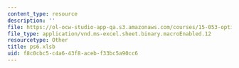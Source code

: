 ```yaml
---
content_type: resource
description: ''
file: https://ol-ocw-studio-app-qa.s3.amazonaws.com/courses/15-053-optimization-methods-in-management-science-spring-2013/f8c0cbc5c4a643f8acebf33bc5a90cc6_ps6.xlsb
file_type: application/vnd.ms-excel.sheet.binary.macroEnabled.12
resourcetype: Other
title: ps6.xlsb
uid: f8c0cbc5-c4a6-43f8-aceb-f33bc5a90cc6
---
```

